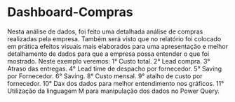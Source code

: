 # Dashboard-Compras
Nesta análise de dados, foi feito uma detalhada análise de compras realizadas pela empresa.
Também será visto que no relatório foi colocado em prática efeitos visuais mais elaborados para uma apresentação e melhor detalhamento de dados para que a empresa possa entender o que foi mostrado.
Neste exemplo veremos:
1° Custo total.
2° Lead compra.
3° Atraso das entregas.
4° Lead time de despacho por fornecedor.
5° Saving por Fornecedor.
6° Saving.
8° Custo mensal.
9° atalho de custo por fornecedor.
10° Dax dos dados para melhor entendimento nos gráficos.
11° Utilização da linguagem M para manipulação dos dados no Power Query.
